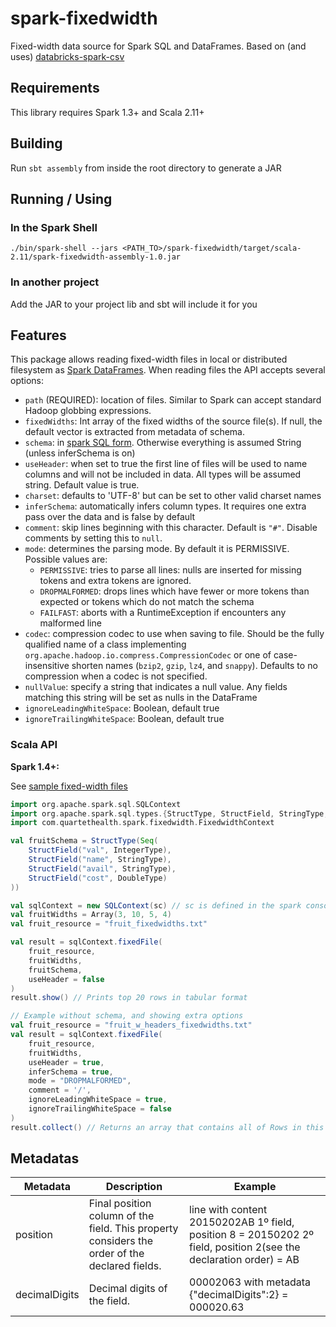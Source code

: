 # spark-fixedwidth
Fixed-width data source for Spark SQL and DataFrames. Based on (and uses) [databricks-spark-csv](https://github.com/databricks/spark-csv)

## Requirements
This library requires Spark 1.3+ and Scala 2.11+

## Building
Run `sbt assembly` from inside the root directory to generate a JAR

## Running / Using

### In the Spark Shell
`./bin/spark-shell --jars <PATH_TO>/spark-fixedwidth/target/scala-2.11/spark-fixedwidth-assembly-1.0.jar`

### In another project
Add the JAR to your project lib and sbt will include it for you

## Features
This package allows reading fixed-width files in local or distributed filesystem as [Spark DataFrames](https://spark.apache.org/docs/1.3.0/sql-programming-guide.html).
When reading files the API accepts several options:
* `path` (REQUIRED): location of files. Similar to Spark can accept standard Hadoop globbing expressions.
* `fixedWidths`: Int array of the fixed widths of the source file(s). If null, the default vector is extracted from metadata of schema.
* `schema`: in [spark SQL form](http://spark.apache.org/docs/latest/api/scala/index.html#org.apache.spark.sql.types.StructType). Otherwise everything is assumed String (unless inferSchema is on)
* `useHeader`: when set to true the first line of files will be used to name columns and will not be included in data. All types will be assumed string. Default value is true.
* `charset`: defaults to 'UTF-8' but can be set to other valid charset names
* `inferSchema`: automatically infers column types. It requires one extra pass over the data and is false by default
* `comment`: skip lines beginning with this character. Default is `"#"`. Disable comments by setting this to `null`.
* `mode`: determines the parsing mode. By default it is PERMISSIVE. Possible values are:
  * `PERMISSIVE`: tries to parse all lines: nulls are inserted for missing tokens and extra tokens are ignored.
  * `DROPMALFORMED`: drops lines which have fewer or more tokens than expected or tokens which do not match the schema
  * `FAILFAST`: aborts with a RuntimeException if encounters any malformed line
* `codec`: compression codec to use when saving to file. Should be the fully qualified name of a class implementing `org.apache.hadoop.io.compress.CompressionCodec` or one of case-insensitive shorten names (`bzip2`, `gzip`, `lz4`, and `snappy`). Defaults to no compression when a codec is not specified.
* `nullValue`: specify a string that indicates a null value. Any fields matching this string will be set as nulls in the DataFrame
* `ignoreLeadingWhiteSpace`: Boolean, default true
* `ignoreTrailingWhiteSpace`: Boolean, default true

### Scala API
__Spark 1.4+:__

See [sample fixed-width files](src/test/resources)
```scala
import org.apache.spark.sql.SQLContext
import org.apache.spark.sql.types.{StructType, StructField, StringType, IntegerType, DoubleType}
import com.quartethealth.spark.fixedwidth.FixedwidthContext

val fruitSchema = StructType(Seq(
    StructField("val", IntegerType),
    StructField("name", StringType),
    StructField("avail", StringType),
    StructField("cost", DoubleType)
))

val sqlContext = new SQLContext(sc) // sc is defined in the spark console
val fruitWidths = Array(3, 10, 5, 4)
val fruit_resource = "fruit_fixedwidths.txt"

val result = sqlContext.fixedFile(
    fruit_resource,
    fruitWidths,
    fruitSchema,
    useHeader = false
)
result.show() // Prints top 20 rows in tabular format

// Example without schema, and showing extra options
val fruit_resource = "fruit_w_headers_fixedwidths.txt"
val result = sqlContext.fixedFile(
    fruit_resource,
    fruitWidths,
    useHeader = true,
    inferSchema = true,
    mode = "DROPMALFORMED",
    comment = '/',
    ignoreLeadingWhiteSpace = true,
    ignoreTrailingWhiteSpace = false
)
result.collect() // Returns an array that contains all of Rows in this DataFrame
```

## Metadatas
| Metadata      | Description                                                                                   | Example                                                                                                            |
|---------------|-----------------------------------------------------------------------------------------------|--------------------------------------------------------------------------------------------------------------------|
| position      | Final position column of the field. This property considers the order of the declared fields. | line with content 20150202AB  1º field, position 8 = 20150202 2º field, position 2(see the declaration order) = AB |
| decimalDigits | Decimal digits of the field.                                                                  | 00002063 with metadata {"decimalDigits":2} = 000020.63                                                             |
